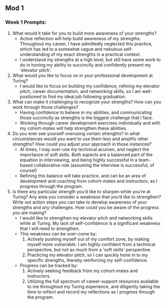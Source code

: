 ## Mod 1
### Week 1 Prompts:



1. What would it take for you to build more awareness of your strengths?
    - Active reflection will help build awareness of my strengths. Throughout my career, I have admittedly neglected this practice, which has led to a somewhat vague and nebulous self-understanding of my exact strengths in a practical context.
    - I understand my strengths at a high level, but still have some work to do in honing my ability to succinctly and confidently present my 'elevator pitch'.
2. What would you like to focus on in your professional development at Turing?
    - I would like to focus on building my confidence, refining my elevator pitch, career documentation, and networking skills, so I am well-positioned to find my ideal job following graduation.
3. What can make it challenging to recognize your strengths? How can you work through those challenges?
    - Having confidence to believe in my abilities, and communicating those succinctly as strengths is the biggest challenge that I face.
    - Working through career development exercises individually and with my cohort-mates will help strengthen these abilities.
4. Do you ever see yourself overusing certain strengths? In what circumstances would you want to use them less and amplify other strengths? How could you adjust your approach in those instances?
    - At times, I may over-use my technical acumen, and neglect the importance of soft skills. Both aspects are a balanced part of the equation in interviewing, and being highly successful in a team-based collaborative role (assuming the interview is successful, of course!)
    - Refining this balance will take practice, and can be an area of development and coaching from cohort-mates and instructors, as I progress through the program.
5. Is there any particular strength you’d like to sharpen while you’re at Turing? Any area you consider a weakness that you’d like to strengthen? Write out action steps you can take to develop awareness of your strengths and any challenges. How could you be aware of the progress you are making?
    - I would like to strengthen my elevator pitch and networking skills while at Turing. My lack of self-confidence is a significant weakness that I will need to strengthen.
    - This weakness can be over-come by:
        1. Actively pushing myself out of my comfort zone, by making myself more vulnerable. I am highly confident from a technical perspective, but not as much from a 'soft skills' perspective.
        2. Practicing my elevator pitch, so I can quickly hone in to my specific strengths, thereby reinforcing my self-confidence.
    - Progress can be tracked by:
        1. Actively seeking feedback from my cohort-mates and instructors.
        2. Utilizing the full spectrum of career-support resources available to me throughout my Turing experience, and diligently taking the time to reflect and record my reflections as I progress through the program.
